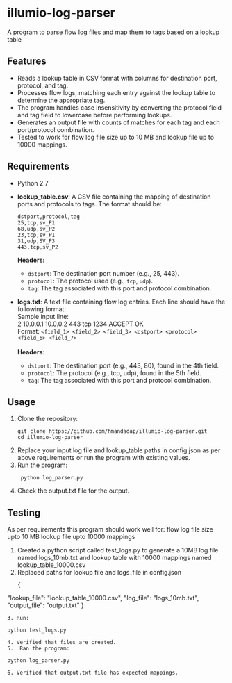 # illumio-log-parser
A program to parse flow log files and map them to tags based on a lookup table

## Features  
- Reads a lookup table in CSV format with columns for destination port, protocol, and tag.
- Processes flow logs, matching each entry against the lookup table to determine the appropriate tag.
- The program handles case insensitivity by converting the protocol field and tag field to lowercase before performing lookups.
- Generates an output file with counts of matches for each tag and each port/protocol combination.
- Tested to work for flow log file size up to 10 MB and lookup file up to 10000 mappings. 

## Requirements
- Python 2.7
- **lookup_table.csv**: A CSV file containing the mapping of destination ports and protocols to tags. The format should be:

      dstport,protocol,tag
      25,tcp,sv_P1
      68,udp,sv_P2
      23,tcp,sv_P1
      31,udp,SV_P3
      443,tcp,sv_P2

   **Headers:**
   - `dstport`: The destination port number (e.g., 25, 443).
   - `protocol`: The protocol used (e.g., `tcp`, `udp`).
   - `tag`: The tag associated with this port and protocol combination.
- **logs.txt**: A text file containing flow log entries. Each line should have the following format:\
    Sample input line:\
    2 10.0.0.1 10.0.0.2 443 tcp 1234 ACCEPT OK\
   Format:
      ```
      <field_1> <field_2> <field_3> <dstport> <protocol> <field_6> <field_7>
      ```\
  \
   **Headers:**
   - `dstport`: The destination port (e.g., 443, 80), found in the 4th field.
   - `protocol`: The protocol (e.g., tcp, udp), found in the 5th field.
   - `tag`: The tag associated with this port and protocol combination.

## Usage
1. Clone the repository:
   ```
   git clone https://github.com/hmandadap/illumio-log-parser.git
   cd illumio-log-parser
   ```
2. Replace your input log file and lookup_table paths in config.json as per above requirements or run the program with existing values.
3. Run the program:
   ```
    python log_parser.py
   ```
4. Check the output.txt file for the output.

## Testing
As per requirements this program should work well for:
   flow log file size upto 10 MB 
   lookup file upto 10000 mappings
   
1. Created a python script called test_logs.py to generate a 10MB log file named logs_10mb.txt and lookup table with 10000 mappings named lookup_table_10000.csv
2. Replaced paths for lookup file and logs_file in config.json
   ```
   {
  "lookup_file": "lookup_table_10000.csv",
  "log_file": "logs_10mb.txt",
  "output_file": "output.txt"
  }
  ```
3. Run:
   ```
    python test_logs.py
   ```
4. Verified that files are created.
5.  Ran the program:
   ```
    python log_parser.py
   ```
6. Verified that output.txt file has expected mappings.


